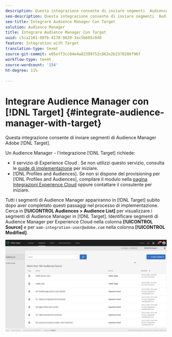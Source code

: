 ```yaml
---
description: Questa integrazione consente di inviare segmenti  Audience Manager a Target.
seo-description: Questa integrazione consente di inviare segmenti  Audience Manager a Target.
seo-title: Integrare Audience Manager Con Target
solution: Audience Manager
title: Integrare Audience Manager Con Target
uuid: c5ca2101-99fb-4178-9839-3ec5b605c040
feature: Integration with Target
translation-type: tm+mt
source-git-commit: e05eff3cc04e4a82399752c862e2b2370286f96f
workflow-type: tm+mt
source-wordcount: '154'
ht-degree: 11%

---
```



# Integrare  Audience Manager con [!DNL Target] {#integrate-audience-manager-with-target}

Questa integrazione consente di inviare  segmenti di Audience Manager  Adobe [!DNL Target].

Un Audience Manager  - l&#39;integrazione [!DNL Target] richiede:

* Il servizio di Experience Cloud [](https://docs.adobe.com/content/help/it-IT/id-service/using/home.html). Se non utilizzi questo servizio, consulta le [guide di implementazione](https://docs.adobe.com/content/help/en/id-service/using/implementation/implementation-guides.html) per iniziare.
* [!DNL Profiles and Audiences]. Se non si dispone del provisioning per [!DNL Profiles and Audiences], compilare il modulo nella [ pagina Integrazioni Experience Cloud](https://adobe.allegiancetech.com/cgi-bin/qwebcorporate.dll?idx=X8SVES) oppure contattare il consulente per iniziare.

Tutti i segmenti di Audience Manager  appariranno in [!DNL Target] subito dopo aver completato questi passaggi nel processo di implementazione. Cerca in **[!UICONTROL Audiences > Audience List]** per visualizzare i segmenti di Audience Manager  in [!DNL Target]. Identificare  segmenti di Audience Manager per  Experience Cloud nella colonna **[!UICONTROL Source]** e per `aam-integration-user@adobe.com` nella colonna **[!UICONTROL Modified]**.

![](../assets/target.png)